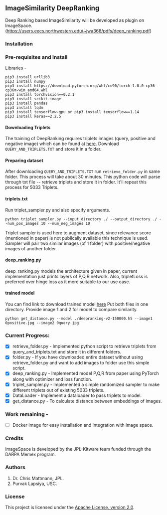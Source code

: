## ImageSimilarity DeepRanking
Deep Ranking based ImageSimilarity will be developed as plugin on ImageSpace.
(https://users.eecs.northwestern.edu/~jwa368/pdfs/deep_ranking.pdf)

### Installation 
### Pre-requisites and Install

Libraries -
```
pip3 install urllib3
pip3 install numpy
pip3 install https://download.pytorch.org/whl/cu90/torch-1.0.0-cp36-cp36m-win_amd64.whl
pip3 install torchvision==0.2.1
pip3 install scikit-image
pip3 install pandas
pip3 install tqdm
pip3 install tensorflow-gpu or pip3 install tensorflow==1.14
pip3 install keras==2.2.5
```
#### Downloading Triplets
The training of DeepRanking requires triplets images (query, positive and negative image) which can be found at [here](https://sites.google.com/site/imagesimilaritydata/download). Download ```QUERY_AND_TRIPLETS.TXT``` and store it in a folder.

#### Preparing dataset
After downloading ```QUERY_AND_TRIPLETS.TXT``` run ```retrieve_folder.py``` in same folder. This process will take about 30 minutes.
This python code will parse through txt file -- retrieve triplets and store it in folder. It'll repeat this process for 5033 Triplets.

#### triplets.txt
Run triplet_sampler.py and also specify arguments.

``` python triplet_sampler.py --input_directory ./ --output_directory ./ --num_pos_images 10 --num_neg_images 10 ```

Triplet sampler is used here to augment dataset, since relevance score (mentioned in paper) is not publically available this technique is used. Sampler will pair two similar images (of 1 folder) with positive/negative images of another folder.

#### deep_ranking.py
deep_ranking.py models the architecture given in paper, current implementation just prints layers of P,Q,R network. Also, tripletLoss is preferred over hinge loss as it more suitable to our use case.

#### trained model 
You can find link to download trained model [here](https://drive.google.com/file/d/1TmUKqp_TnzSP0TeAHIyTv8jG4KZeNqQP/view?usp=sharing)
Put both files in one directory. Provide image 1 and 2 for model to compare similarity.

```python get_distance.py --model ./deepranking-v2-150000.h5 --image1 0positive.jpg --image2 0query.jpg```


### Current Progress:
- [x] retrieve_folder.py - Implemented python script to retrieve triplets from query_and_triplets.txt and store it in different folders.
- [x] folder.py - If you have downloaded entire dataset without using retrieve_folder.py and want to add images to folder use this simple script.
- [x] deep_ranking.py - Implemented model P,Q,R from paper using PyTorch along with optimizer and loss function.
- [x] triplet_sampler.py - Implemented a simple randomized sampler to make different triplets out of existing 5033 triplets.
- [x] DataLoader - Implement a dataloader to pass triplets to model.
- [x] get_distance.py - To calculate distance between embeddings of images.

### Work remaining -
- [ ] Docker image for easy installation and integration with image space.

### Credits
ImageSpace is developed by the JPL-Kitware team funded through the DARPA Memex program. 

### Authors
1. Dr. Chris Mattmann, JPL.
2. Purvak Lapsiya, USC.

### License
This project is licensed under the [Apache License, version 2.0](http://www.apache.org/licenses/LICENSE-2.0).

